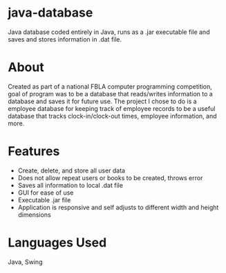 # java-database
Java database coded entirely in Java, runs as a .jar executable file and saves and stores information in .dat file.
# About
Created as part of a national FBLA computer programming competition, goal of program was to be a database that reads/writes information to a database and saves it for future use. The project I chose to do is a employee database for keeping track of employee records to be a useful database that tracks clock-in/clock-out times, employee information, and more.
# Features
- Create, delete, and store all user data
- Does not allow repeat users or books to be created, throws error
- Saves all information to local .dat file
- GUI for ease of use
- Executable .jar file
- Application is responsive and self adjusts to different width and height dimensions
# Languages Used
Java, Swing

